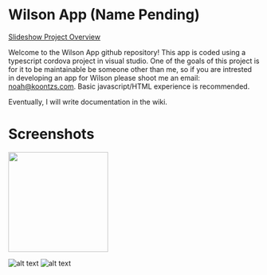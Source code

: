 # Wilson App (Name Pending)

[Slideshow Project Overview](https://drive.google.com/open?id=1aMAVzhKJyau7Vcu4zmMJIr0zfJ9p8sFoSFUgTzjiidc)

Welcome to the Wilson App github repository! This app is coded using a typescript cordova project in visual studio. One of the goals of this project is for it to be maintainable be someone other than me, so if you are intrested in developing an app for Wilson please shoot me an email: noah@koontzs.com. Basic javascript/HTML experience is recommended.

Eventually, I will write documentation in the wiki.

# Screenshots

<img src="https://drive.google.com/a/koontzs.com/uc?id=0BxpTsJb9LFiVUDJjNlRic2RpNkE&export=download" width="200">

![alt text](https://drive.google.com/a/koontzs.com/uc?id=0BxpTsJb9LFiVdGp0TzJLQzQyZkU&export=download)
![alt text](https://drive.google.com/a/koontzs.com/uc?id=0BxpTsJb9LFiVUzRiSnZIYjdlRUU&export=download)